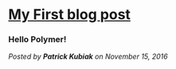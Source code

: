 # [My First blog post](/#/post/1/)
### Hello Polymer!
*Posted by **Patrick Kubiak** on November 15, 2016*
